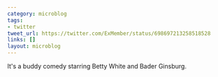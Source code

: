 ```yaml
---
category: microblog
tags:
- twitter
tweet_url: https://twitter.com/ExMember/status/698697213258518528
links: []
layout: microblog
---
```

It's a buddy comedy starring Betty White and Bader Ginsburg.
